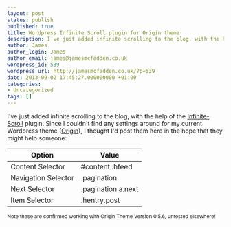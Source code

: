 ```yaml
---
layout: post
status: publish
published: true
title: Wordpress Infinite Scroll plugin for Origin theme
description: I've just added infinite scrolling to the blog, with the help of the Infinite-Scroll plugin.
author: James
author_login: James
author_email: james@jamesmcfadden.co.uk
wordpress_id: 539
wordpress_url: http://jamesmcfadden.co.uk/?p=539
date: 2013-09-02 17:45:27.000000000 +01:00
categories:
- Uncategorized
tags: []
---
```

I've just added infinite scrolling to the blog, with the help of the [Infinite-Scroll](http://wordpress.org/plugins/infinite-scroll) plugin. Since I couldn't find any settings around for my current Wordpress theme ([Origin](http://wordpress.org/themes/origin)), I thought I'd post them here in the hope that they might help someone:

| Option                | Value                 |
| ----------------------|-----------------------|
| Content Selector      | #content .hfeed       |
| Navigation Selector   | .pagination           |
| Next Selector         | .pagination a.next    |
| Item Selector         | .hentry.post          |

<small>Note these are confirmed working with Origin Theme Version 0.5.6, untested elsewhere!</small>
